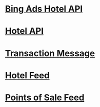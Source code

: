 # [Bing Ads Hotel API](bing-ads-hotel-api.md)
# [Hotel API](../hotel-api/TOC.md)
# [Transaction Message](../transaction-message/TOC.md)
# [Hotel Feed](../hotel-feed/TOC.md)
# [Points of Sale Feed](../pos-feed/TOC.md)